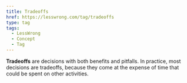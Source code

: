 ```yaml
---
title: Tradeoffs
href: https://lesswrong.com/tag/tradeoffs
type: tag
tags:
  - LessWrong
  - Concept
  - Tag
---
```


**Tradeoffs** are decisions with both benefits and pitfalls. In practice, most decisions are tradeoffs, because they come at the expense of time that could be spent on other activities.